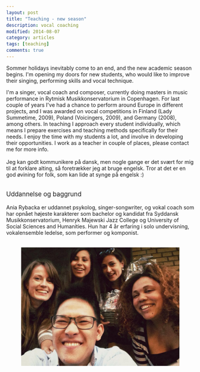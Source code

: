 ```yaml
---
layout: post
title: "Teaching - new season"
description: vocal coaching
modified: 2014-08-07
category: articles
tags: [teaching]
comments: true
---
```

Sommer holidays inevitably come to an end, and the new academic season begins. I'm opening my doors for new students, who would like to improve their singing, performing skills and vocal technique.<br>

I'm a singer, vocal coach and composer, currently doing masters in music performance in Rytmisk Musikkonservatorium in Copenhagen. For last couple of years I've had a chance to perform around Europe in different projects, and I was awarded on vocal competitions in Finland (Lady Summetime, 2009), Poland (Voicingers, 2009), and Germany (2008), among others. In teaching I approach every student individually, which means I prepare exercises and teaching methods specifically for their needs. I enjoy the time with my students a lot, and involve in developing their opportunities.
I work as a teacher in couple of places, please contact me for more info.<br><br>
 Jeg kan godt kommunikere på dansk, men nogle gange er det svært for mig til at forklare alting, så foretrækker jeg at bruge engelsk. Tror at det er en god øvining for folk, som kan lide at synge på engelsk :)
 <br><br><br>
 <big>Uddannelse og baggrund</big><br><br>
 Ania Rybacka er uddannet psykolog, singer-songwriter, og vokal coach som har opnået højeste karakterer som bachelor og kandidat fra Syddansk Musikkonservatorium, Henryk Majewski Jazz College og University of Social Sciences and Humanities.  Hun har 4 år erfaring i solo undervisning, vokalensemble ledelse, som performer og komponist.<br><br>


 <figure>
   <img src="/images/students.jpg">
    <figcaption><title="my students surprising me on my birthday"</figcaption>
</figure>
